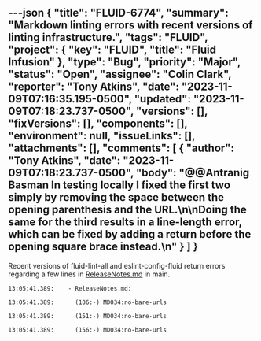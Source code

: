 ---json
{
  "title": "FLUID-6774",
  "summary": "Markdown linting errors with recent versions of linting infrastructure.",
  "tags": "FLUID",
  "project": {
    "key": "FLUID",
    "title": "Fluid Infusion"
  },
  "type": "Bug",
  "priority": "Major",
  "status": "Open",
  "assignee": "Colin Clark",
  "reporter": "Tony Atkins",
  "date": "2023-11-09T07:16:35.195-0500",
  "updated": "2023-11-09T07:18:23.737-0500",
  "versions": [],
  "fixVersions": [],
  "components": [],
  "environment": null,
  "issueLinks": [],
  "attachments": [],
  "comments": [
    {
      "author": "Tony Atkins",
      "date": "2023-11-09T07:18:23.737-0500",
      "body": "@@Antranig Basman In testing locally I fixed the first two simply by removing the space between the opening parenthesis and the URL.\n\nDoing the same for the third results in a line-length error, which can be fixed by adding a return before the opening square brace instead.\n"
    }
  ]
}
---
Recent versions of fluid-lint-all and eslint-config-fluid return errors regarding a few lines in [ReleaseNotes.md](http://ReleaseNotes.md) in main.



`13:05:41.389:    - ReleaseNotes.md:`

`13:05:41.389:      (106:-) MD034:no-bare-urls`

`13:05:41.389:      (151:-) MD034:no-bare-urls`

`13:05:41.389:      (156:-) MD034:no-bare-urls`

        